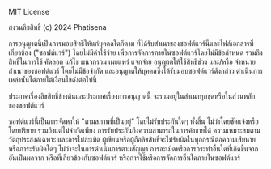MIT License

สงวนลิขสิทธิ์ (c) 2024 Phatisena

การอนุญาตนี้เป็นการมอบสิทธิ์ให้แก่บุคคลใดก็ตาม
ที่ได้รับสำเนาของซอฟต์แวร์นี้และไฟล์เอกสารที่เกี่ยวข้อง
("ซอฟต์แวร์") โดยไม่มีค่าใช้จ่าย
เพื่อการจัดการภายในซอฟต์แวร์โดยไม่มีข้อกำหนด
รวมถึงสิทธิ์ในการใช้ คัดลอก แก้ไข ผนวกรวม เผยแพร่
แจกจ่าย อนุญาตให้ใช้สิทธิช่วง และ/หรือ
จำหน่ายสำเนาของซอฟต์แวร์ โดยไม่มีข้อจำกัด
และอนุญาตให้บุคคลซึ่งได้รับมอบซอฟต์แวร์ดังกล่าว
ดำเนินการเหล่านั้นได้ภายใต้เงื่อนไขดังต่อไปนี้

ประกาศเรื่องลิขสิทธิ์ข้างต้นและประกาศเรื่องการอนุญาตนี้
จะรวมอยู่ในสำเนาทุกชุดหรือในส่วนหลักของซอฟต์แวร์

ซอฟต์แวร์นี้เป็นการจัดหาให้ "ตามสภาพที่เป็นอยู่"
โดยไม่รับประกันใดๆ ทั้งสิ้น ไม่ว่าโดยชัดแจ้งหรือโดยปริยาย
รวมถึงแต่ไม่จำกัดเพียง การรับประกันถึงความสามารถในการค้าขายได้
ความเหมาะสมตามวัตถุประสงค์เฉพาะ และการไม่ละเมิด
ผู้เขียนหรือผู้ถือลิขสิทธิ์จะไม่รับผิดในทุกกรณีต่อความเสียหายหรือภาระรับผิดใดๆ
ไม่ว่าจะในการดำเนินการตามสัญญา การละเมิดหรือการกระทำอื่นใดที่เกิดขึ้นจาก
อันเป็นผลจาก หรือที่เกี่ยวข้องกับซอฟต์แวร์
หรือการใช้หรือการจัดการอื่นใดภายในซอฟต์แวร์
